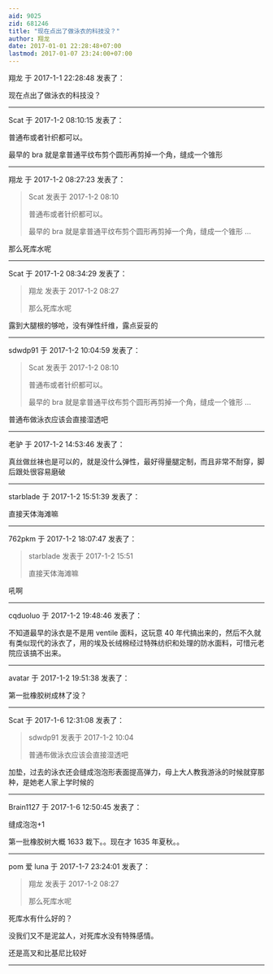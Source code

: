 ```yaml
---
aid: 9025
zid: 681246
title: "现在点出了做泳衣的科技没？"
author: 翔龙
date: 2017-01-01 22:28:48+07:00
lastmod: 2017-01-07 23:24:00+07:00
---
```


翔龙 于 2017-1-1 22:28:48 发表了：

现在点出了做泳衣的科技没？

---

Scat 于 2017-1-2 08:10:15 发表了：

普通布或者针织都可以。

最早的 bra 就是拿普通平纹布剪个圆形再剪掉一个角，缝成一个锥形

---

翔龙 于 2017-1-2 08:27:23 发表了：

> Scat 发表于 2017-1-2 08:10
>
> 普通布或者针织都可以。
>
> 最早的 bra 就是拿普通平纹布剪个圆形再剪掉一个角，缝成一个锥形 ...

那么死库水呢

---

Scat 于 2017-1-2 08:34:29 发表了：

> 翔龙 发表于 2017-1-2 08:27
>
> 那么死库水呢

露到大腿根的够呛，没有弹性纤维，露点妥妥的

---

sdwdp91 于 2017-1-2 10:04:59 发表了：

> Scat 发表于 2017-1-2 08:10
>
> 普通布或者针织都可以。
>
> 最早的 bra 就是拿普通平纹布剪个圆形再剪掉一个角，缝成一个锥形 ...

普通布做泳衣应该会直接湿透吧

---

老驴 于 2017-1-2 14:53:46 发表了：

真丝做丝袜也是可以的，就是没什么弹性，最好得量腿定制，而且非常不耐穿，脚后跟处很容易磨破

---

starblade 于 2017-1-2 15:51:39 发表了：

直接天体海滩嘛

---

762pkm 于 2017-1-2 18:07:47 发表了：

> starblade 发表于 2017-1-2 15:51
>
> 直接天体海滩嘛

吼啊

---

cqduoluo 于 2017-1-2 19:48:46 发表了：

不知道最早的泳衣是不是用 ventile 面料，这玩意 40 年代搞出来的，然后不久就有类似现代的泳衣了，用的埃及长绒棉经过特殊纺织和处理的防水面料，可惜元老院应该搞不出来。

---

avatar 于 2017-1-2 19:51:38 发表了：

第一批橡胶树成林了没？

---

Scat 于 2017-1-6 12:31:08 发表了：

> sdwdp91 发表于 2017-1-2 10:04
>
> 普通布做泳衣应该会直接湿透吧

加垫，过去的泳衣还会缝成泡泡形表面提高弹力，母上大人教我游泳的时候就穿那种，是她老人家上学时候的

---

Brain1127 于 2017-1-6 12:50:45 发表了：

缝成泡泡+1

第一批橡胶树大概 1633 栽下。。现在才 1635 年夏秋。。

---

pom 爱 luna 于 2017-1-7 23:24:01 发表了：

> 翔龙 发表于 2017-1-2 08:27
>
> 那么死库水呢

死库水有什么好的？

没我们又不是泥盆人，对死库水没有特殊感情。

还是高叉和比基尼比较好

---
